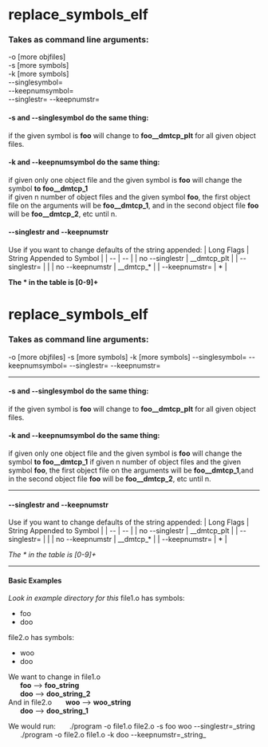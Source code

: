 # replace_symbols_elf

### Takes as command line arguments:
-o <objfile> [more objfiles]  
-s <symbol> [more symbols]    
-k <symbol> [more symbols]  
--singlesymbol=<symbol>  
--keepnumsymbol=<symbol>  
--singlestr=<symbol>
--keepnumstr=<symbol>

#### -s and --singlesymbol do the same thing:
if the given symbol is **foo** will change to **foo__dmtcp_plt** for all given object files.      

#### -k and --keepnumsymbol do the same thing:
if given only one object file and the given symbol is **foo** will change the symbol **to foo__dmtcp_1**  
if given n number of object files and the given symbol **foo**, the first object file on the arguments will be **foo__dmtcp_1**,
and in the second object file **foo** will be **foo__dmtcp_2**, etc until n.

#### --singlestr and --keepnumstr
Use if you want to change defaults of the string appended:
| Long Flags | String Appended to Symbol  |
| -- | -- |
| no --singlestr | <symbol>\_\_dmtcp\_plt |
| --singlestr=<str> | <symbol><str> |
| no --keepnumstr | <symbol>\_\_dmtcp\_* |
| --keepnumstr=<str> | <symbol><str>* |

**The \* in the table is [0-9]+**

# replace_symbols_elf

### Takes as command line arguments:
-o <objfile> [more objfiles]
-s <symbol> [more symbols]
-k <symbol> [more symbols]
\-\-singlesymbol=<symbol>
\-\-keepnumsymbol=<symbol>
\-\-singlestr=<symbol>
\-\-keepnumstr=<symbol>
___
#### -s and --singlesymbol do the same thing:
if the given symbol is **foo** will change to **foo__dmtcp_plt** for all given object files.

#### -k and --keepnumsymbol do the same thing:
if given only one object file and the given symbol is **foo** will change the symbol **to foo__dmtcp_1**
if given n number of object files and the given symbol **foo**, the first object file on the arguments will be **foo__dmtcp_1**,and in the second object file **foo** will be **foo__dmtcp_2**, etc until n.
___
#### --singlestr and --keepnumstr
Use if you want to change defaults of the string appended:
| Long Flags | String Appended to Symbol |
| -- | -- |
| no \-\-singlestr | <symbol>\_\_dmtcp\_plt |
| \-\-singlestr=<str> | <symbol><str> |
| no \-\-keepnumstr | <symbol>\_\_dmtcp\_* |
| \-\-keepnumstr=<str> | <symbol><str>* |

_The \* in the table is [0-9]+_
___
#### Basic Examples
_Look in example directory for this_
file1.o has symbols:
  * foo
  * doo

file2.o has symbols:
  * woo
  * doo

We want to change in file1.o  
&nbsp;&nbsp;&nbsp;&nbsp;&nbsp;&nbsp;**foo** \-\-\> **foo\_string**  
&nbsp;&nbsp;&nbsp;&nbsp;&nbsp;&nbsp;**doo** \-\-\> **doo\_string\_2**  
And in file2.o
&nbsp;&nbsp;&nbsp;&nbsp;&nbsp;&nbsp;**woo** \-\-\> **woo\_string**  
&nbsp;&nbsp;&nbsp;&nbsp;&nbsp;&nbsp;**doo** \-\-\> **doo\_string_1**  

We would run:
&nbsp;&nbsp;&nbsp;&nbsp;&nbsp;&nbsp;./program -o file1.o file2.o -s foo woo --singlestr=\_string
&nbsp;&nbsp;&nbsp;&nbsp;&nbsp;&nbsp;./program -o file2.o file1.o -k doo --keepnumstr=\_string_
